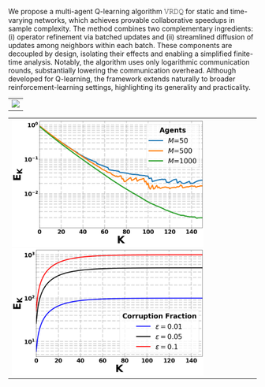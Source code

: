 We propose a multi-agent Q-learning algorithm 𝚅𝚁𝙳𝚀 for static and time-varying networks, which achieves provable collaborative speedups in sample complexity. The method combines two complementary ingredients: (i) operator refinement via batched updates and (ii) streamlined diffusion of updates among neighbors within each batch. These components are decoupled by design, isolating their effects and enabling a simplified finite-time analysis. Notably, the algorithm uses only logarithmic communication rounds, substantially lowering the communication overhead. Although developed for Q-learning, the framework extends naturally to broader reinforcement-learning settings, highlighting its generality and practicality.
<table>
<tr>
  <td>
    <img src="https://github.com/sreejeetm1729/Q-Learning-over-Static-and-Time-Varying-Networks/blob/main/Figures/combined_network_error.gif" style="width:800px">
 </td>
</tr>
<table>
<tr>
  <td>
    <img src="https://github.com/sreejeetm1729/Robust-Federated-Q-Learning-with-Almost-No-communication/blob/main/Figures%20Robust%20Fed-Q/Figure%201%20Robust%20Fed%20Q%20with%20corruption%20fraction%200.01.png" style="width:390px">
    <img src="https://github.com/sreejeetm1729/Robust-Federated-Q-Learning-with-Almost-No-communication/blob/main/Figures%20Robust%20Fed-Q/Figure%202%20Robust%20Fed%20Q%20with%20corruption%20fraction%200.01.png" style="width:390px">
 </td>
</tr>
